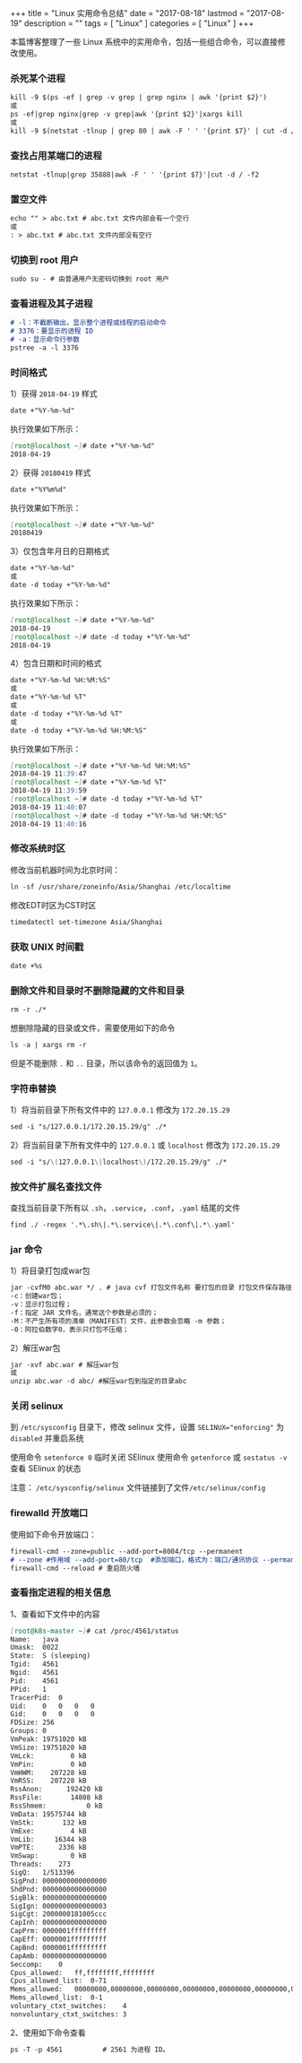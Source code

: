 +++
title = "Linux 实用命令总结"
date = "2017-08-18"
lastmod = "2017-08-19"
description = ""
tags = [
    "Linux"
]
categories = [
     "Linux"
]
+++

本篇博客整理了一些 Linux 系统中的实用命令，包括一些组合命令，可以直接修改使用。

<!--more-->

### 杀死某个进程
```markdown
kill -9 $(ps -ef | grep -v grep | grep nginx | awk '{print $2}')
或
ps -ef|grep nginx|grep -v grep|awk '{print $2}'|xargs kill             # 杀死所有Nginx相关进程
或
kill -9 $(netstat -tlnup | grep 80 | awk -F ' ' '{print $7}' | cut -d / -f1) # 杀死占用某个端口的命令
```

### 查找占用某端口的进程
```markdown
netstat -tlnup|grep 35888|awk -F ' ' '{print $7}'|cut -d / -f2
```

### 置空文件
```markdown
echo "" > abc.txt # abc.txt 文件内部会有一个空行
或
: > abc.txt # abc.txt 文件内部没有空行
```

### 切换到 root 用户
```markdown
sudo su - # 由普通用户无密码切换到 root 用户
```

### 查看进程及其子进程
```markdown
# -l：不截断输出，显示整个进程或线程的启动命令
# 3376：要显示的进程 ID
# -a：显示命令行参数
pstree -a -l 3376
```

### 时间格式

1）获得 `2018-04-19` 样式
```markdown
date +"%Y-%m-%d"
```
执行效果如下所示：
```markdown
[root@localhost ~]# date +"%Y-%m-%d"
2018-04-19
```

2）获得 `20180419` 样式
```markdown
date +"%Y%m%d"
```
执行效果如下所示：
```markdown
[root@localhost ~]# date +"%Y-%m-%d"
20180419
```

3）仅包含年月日的日期格式
```markdown
date +"%Y-%m-%d" 
或 
date -d today +"%Y-%m-%d"
```
执行效果如下所示：
```markdown
[root@localhost ~]# date +"%Y-%m-%d"
2018-04-19
[root@localhost ~]# date -d today +"%Y-%m-%d"
2018-04-19
```

4）包含日期和时间的格式
```markdown
date +"%Y-%m-%d %H:%M:%S" 
或 
date +"%Y-%m-%d %T"
或
date -d today +"%Y-%m-%d %T" 
或
date -d today +"%Y-%m-%d %H:%M:%S"
```
执行效果如下所示：
```markdown
[root@localhost ~]# date +"%Y-%m-%d %H:%M:%S"
2018-04-19 11:39:47
[root@localhost ~]# date +"%Y-%m-%d %T"
2018-04-19 11:39:59
[root@localhost ~]# date -d today +"%Y-%m-%d %T" 
2018-04-19 11:40:07
[root@localhost ~]# date -d today +"%Y-%m-%d %H:%M:%S"
2018-04-19 11:40:16
```

### 修改系统时区
修改当前机器时间为北京时间：
```markdown
ln -sf /usr/share/zoneinfo/Asia/Shanghai /etc/localtime
```
修改EDT时区为CST时区
```markdown
timedatectl set-timezone Asia/Shanghai
```

### 获取 UNIX 时间戳
```markdown
date +%s
```

### 删除文件和目录时不删除隐藏的文件和目录
```markdown
rm -r ./*
```
想删除隐藏的目录或文件，需要使用如下的命令
```markdown
ls -a | xargs rm -r 
```
但是不能删除 `.` 和 `..` 目录，所以该命令的返回值为 `1`。

### 字符串替换

1）将当前目录下所有文件中的 `127.0.0.1` 修改为 `172.20.15.29`
```markdown
sed -i "s/127.0.0.1/172.20.15.29/g" ./*
```

2）将当前目录下所有文件中的 `127.0.0.1` 或 `localhost` 修改为 `172.20.15.29`
```markdown
sed -i "s/\(127.0.0.1\|localhost\)/172.20.15.29/g" ./*
```

### 按文件扩展名查找文件

查找当前目录下所有以 `.sh`，`.service`，`.conf`，`.yaml` 结尾的文件
```markdown
find ./ -regex '.*\.sh\|.*\.service\|.*\.conf\|.*\.yaml'
```

### jar 命令

1）将目录打包成war包
```markdown
jar -cvfM0 abc.war */ . # java cvf 打包文件名称 要打包的目录 打包文件保存路径 
-c：创建war包；
-v：显示打包过程；
-f：指定 JAR 文件名，通常这个参数是必须的；
-M：不产生所有项的清单（MANIFEST〕文件，此参数会忽略 -m 参数；
-0：阿拉伯数字0，表示只打包不压缩；
```

2）解压war包
```markdown
jar -xvf abc.war # 解压war包
或
unzip abc.war -d abc/ #解压war包到指定的目录abc
```

### 关闭 selinux
   
到 `/etc/sysconfig` 目录下，修改 selinux 文件，设置 `SELINUX="enforcing"` 为 `disabled` 并重启系统

使用命令 `setenforce 0` 临时关闭 SElinux
使用命令 `getenforce` 或 `sestatus -v `查看 SElinux 的状态

注意：
`/etc/sysconfig/selinux` 文件链接到了文件`/etc/selinux/config`


### firewalld 开放端口

使用如下命令开放端口：
```markdown
firewall-cmd --zone=public --add-port=8004/tcp --permanent 
# --zone #作用域 --add-port=80/tcp  #添加端口，格式为：端口/通讯协议 --permanent  #永久生效，没有此参数重启后失效
firewall-cmd --reload # 重启防火墙
```

### 查看指定进程的相关信息

1、查看如下文件中的内容
```markdown
[root@k8s-master ~]# cat /proc/4561/status
Name:	java
Umask:	0022
State:	S (sleeping)
Tgid:	4561
Ngid:	4561
Pid:	4561
PPid:	1
TracerPid:	0
Uid:	0	0	0	0
Gid:	0	0	0	0
FDSize:	256
Groups:	0 
VmPeak:	19751020 kB
VmSize:	19751020 kB
VmLck:	       0 kB
VmPin:	       0 kB
VmHWM:	  207228 kB
VmRSS:	  207228 kB
RssAnon:	  192420 kB
RssFile:	   14808 kB
RssShmem:	       0 kB
VmData:	19575744 kB
VmStk:	     132 kB
VmExe:	       4 kB
VmLib:	   16344 kB
VmPTE:	    2336 kB
VmSwap:	       0 kB
Threads:	273
SigQ:	1/513396
SigPnd:	0000000000000000
ShdPnd:	0000000000000000
SigBlk:	0000000000000000
SigIgn:	0000000000000003
SigCgt:	2000000181005ccc
CapInh:	0000000000000000
CapPrm:	0000001fffffffff
CapEff:	0000001fffffffff
CapBnd:	0000001fffffffff
CapAmb:	0000000000000000
Seccomp:	0
Cpus_allowed:	ff,ffffffff,ffffffff
Cpus_allowed_list:	0-71
Mems_allowed:	00000000,00000000,00000000,00000000,00000000,00000000,00000000,00000000,00000000,00000000,00000000,00000000,00000000,00000000,00000000,00000000,00000000,00000000,00000000,00000000,00000000,00000000,00000000,00000000,00000000,00000000,00000000,00000000,00000000,00000000,00000000,00000003
Mems_allowed_list:	0-1
voluntary_ctxt_switches:	4
nonvoluntary_ctxt_switches:	3
```

2、使用如下命令查看
```markdown
ps -T -p 4561          # 2561 为进程 ID。
```



